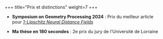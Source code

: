 +++
title="Prix et distinctions"
weight=7
+++

- **Symposium on Geometry Processing 2024** :  Prix du meilleur article pour [_1-Lipschitz Neural Distance Fields_](/publications/onelipsdf)

- **Ma thèse en 180 secondes** : 2e prix du jury de l'Université de Lorraine